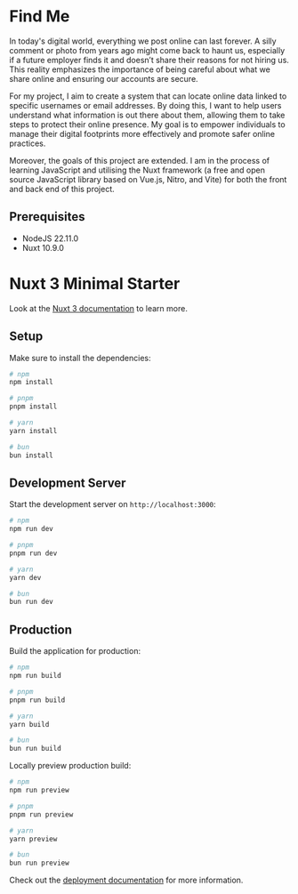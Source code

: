 # Find Me

In today's digital world, everything we post online can last forever. A silly comment or photo from years ago might come back to haunt us, especially if a future employer finds it and doesn’t share their reasons for not hiring us. This reality emphasizes the importance of being careful about what we share online and ensuring our accounts are secure.

For my project, I aim to create a system that can locate online data linked to specific usernames or email addresses. By doing this, I want to help users understand what information is out there about them, allowing them to take steps to protect their online presence. My goal is to empower individuals to manage their digital footprints more effectively and promote safer online practices.

Moreover, the goals of this project are extended. I am in the process of learning JavaScript and utilising the Nuxt framework (a free and open source JavaScript library based on Vue.js, Nitro, and Vite) for both the front and back end of this project. 

## Prerequisites

- NodeJS  22.11.0
- Nuxt 10.9.0

# Nuxt 3 Minimal Starter

Look at the [Nuxt 3 documentation](https://nuxt.com/docs/getting-started/introduction) to learn more.

## Setup

Make sure to install the dependencies:

```bash
# npm
npm install

# pnpm
pnpm install

# yarn
yarn install

# bun
bun install
```

## Development Server

Start the development server on `http://localhost:3000`:

```bash
# npm
npm run dev

# pnpm
pnpm run dev

# yarn
yarn dev

# bun
bun run dev
```

## Production

Build the application for production:

```bash
# npm
npm run build

# pnpm
pnpm run build

# yarn
yarn build

# bun
bun run build
```

Locally preview production build:

```bash
# npm
npm run preview

# pnpm
pnpm run preview

# yarn
yarn preview

# bun
bun run preview
```

Check out the [deployment documentation](https://nuxt.com/docs/getting-started/deployment) for more information.

